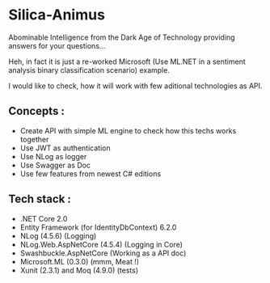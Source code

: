 # Silica-Animus
Abominable Intelligence from the Dark Age of Technology providing answers for your questions...

Heh, in fact it is just a re-worked Microsoft  (Use ML.NET in a sentiment analysis binary classification scenario) example.

I would like to check, how it will work with few aditional technologies as API.

## Concepts :
- Create API with simple ML engine to check how this techs works together
- Use JWT as authentication
- Use NLog as logger
- Use Swagger as Doc
- Use few features from newest C# editions

## Tech stack :
- .NET Core 2.0
- Entity Framework (for IdentityDbContext) 6.2.0
- NLog (4.5.6) (Logging)
- NLog.Web.AspNetCore (4.5.4) (Logging in Core)
- Swashbuckle.AspNetCore (Working as a API doc)
- Microsoft.ML (0.3.0) (mmm, Meat !)
- Xunit (2.3.1) and Moq (4.9.0) (tests)

